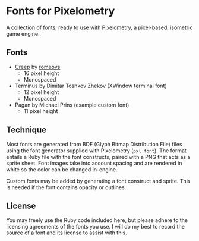 # Fonts for Pixelometry

A collection of fonts, ready to use with
[Pixelometry](https://github.com/exastencil/pixelometry), a pixel-based,
isometric game engine.

## Fonts

- [Creep](https://github.com/romeovs/creep) by [romeovs](https://github.com/romeovs)
  - 16 pixel height
  - Monospaced
- Terminus by Dimitar Toshkov Zhekov (XWindow terminal font)
  - 12 pixel height
  - Monospaced
- Pagan by Michael Prins (example custom font)
  - 11 pixel height

## Technique

Most fonts are generated from BDF (Glyph Bitmap Distribution File) files using
the font generator supplied with Pixelometry (`pxl font`). The format entails
a Ruby file with the font constructs, paired with a PNG that acts as a sprite
sheet. Font images take into account spacing and are rendered in white so the
color can be changed in-engine.

Custom fonts may be added by generating a font construct and sprite. This is
needed if the font contains opacity or outlines.

## License

You may freely use the Ruby code included here, but please adhere to the
licensing agreements of the fonts you use. I will do my best to record the
source of a font and its license to assist with this.
